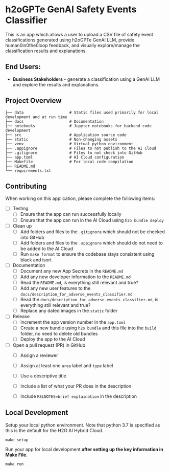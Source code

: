 # h2oGPTe GenAI Safety Events Classifier
This is an app which allows a user to upload a CSV file of safety event classifications generated 
using h2oGPTe GenAI LLM, provide human0in0the0loop feedback, and visually explore/manage the 
classification results and explanations.

## End Users:
* **Business Stakeholders** - generate a classification using a GenAI LLM and explore the results and explanations.



## Project Overview

```
├── data                    # Static files used primarily for local development and at run time
├── docs                    # Documentation
├── notebooks               # Jupyter notebooks for backend code development
├── src                     # Application source code
├── static                  # Non-changing assets
├── venv                    # Virtual python environment
├── .appignore              # Files to not publish to the AI Cloud
├── .gitignore              # Files to not check into GitHub
├── app.toml                # AI Cloud configuration
├── Makefile                # For local code compilation
├── README.md               
└── requirements.txt
```

## Contributing
When working on this application, please complete the following items:

- [ ] Testing
    - [ ] Ensure that the app can run successfully locally
    - [ ] Ensure that the app can run in the AI Cloud using `h2o bundle deploy`

- [ ] Clean up
    - [ ] Add folders and files to the `.gitignore` which should not be checked into GitHub
    - [ ] Add folders and files to the `.appignore` which should do not need to be added to the AI Cloud
    - [ ] Run `make format` to ensure the codebase stays consistent using black and isort

- [ ] Documentation
    - [ ] Document any new App Secrets in the `README.md`
    - [ ] Add any new developer information to the `README.md`
    - [ ] Read the `README.md`, is everything still relevant and true?
    - [ ] Add any new user features to the `docs/description_for_adverse_events_classifier.md`
    - [ ] Read the `docs/description_for_adverse_events_classifier.md`, is everything still relevant and true?
    - [ ] Replace any dated images in the `static` folder

- [ ] Release
    - [ ] Increment the app version number in the `app.toml`
    - [ ] Create a new bundle using `h2o bundle` and this file into the `build` folder, no need to delete old bundles
    - [ ] Deploy the app to the AI Cloud

- [ ] Open a pull request (PR) in GitHub
    - [ ] Assign a reviewer
    - [ ] Assign at least one `area` label and `type` label
    - [ ] Use a descriptive title
    - [ ] Include a list of what your PR does in the description
    - [ ] Include `RELNOTES=brief explaination` in the description


## Local Development
Setup your local python environment. Note that python 3.7 is specified as this is the default for the H2O AI
Hybrid Cloud.

```shell script
make setup
```

Run your app for local development **after setting up the key information in Make File.**
```shell script
make run
```
